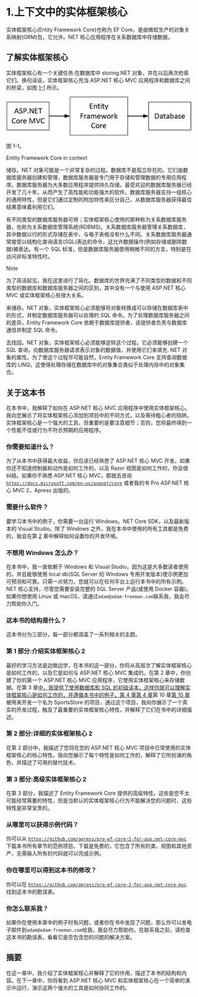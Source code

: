 # 1.上下文中的实体框架核心

实体框架核心(Entity Framework Core)也称为 EF Core，是由微软生产的对象关系映射(ORM)包，它允许。NET 核心应用程序在关系数据库中存储数据。

## 了解实体框架核心

实体框架核心有一个关键任务:在数据库中 storing.NET 对象，并在以后再次检索它们。换句话说，实体框架核心充当 ASP.NET 核心 MVC 应用程序和数据库之间的桥梁，如图 [1-1](#Fig1) 所示。

![A439692_1_En_1_Fig1_HTML.jpg](img/A439692_1_En_1_Fig1_HTML.jpg)

图 1-1。

Entity Framework Core in context

储存。NET 对象可能是一个非常复杂的过程。数据库不是孤立存在的。它们由数据库服务器创建和管理，数据库服务器是专门用于存储和管理数据的专用应用程序。数据库服务器为大多数应用程序提供持久存储，最受欢迎的数据库服务器已经开发了几十年，从而产生了高性能和功能强大的软件。数据库服务器支持一组核心的通用特性，但是它们通过定制的附加特性来区分自己，从数据库服务器获得最佳结果意味着利用它们。

有不同类型的数据库服务器可用；实体框架核心使用的那种称为关系数据库服务器，也称为关系数据库管理系统(RDBMS)。关系数据库服务器管理关系数据库，其中数据以行的形式存储在表中，与电子表格没有什么不同。关系数据库服务器通常接受以结构化查询语言(SQL)表达的命令，这允许数据操作(例如存储或删除数据)被表达。有一个 SQL 标准，但是数据库服务器使用稍微不同的方言，特别是在访问非标准特性时。

Note

为了简洁起见，我在这里进行了简化。数据库的世界充满了不同类型的数据和不同类型的数据库和数据库服务器之间的区别，其中没有一个与使用 ASP.NET 核心 MVC 或实体框架核心有很大关系。

来储存。NET 对象，实体框架核心必须能够将对象转换成可以存储在数据库表中的形式，并制定数据库服务器可以处理的 SQL 命令。为了处理数据库服务器之间的差异，Entity Framework Core 依赖于数据库提供者，该提供者负责与数据库通信并制定 SQL 命令。

去找回。NET 对象，实体框架核心必须能够逆转这个过程。它必须能够创建一个 SQL 查询，向数据库服务器请求表示对象的数据值，并使用它们来填充. NET 对象的属性。为了使这个过程尽可能自然，Entity Framework Core 支持查询数据库的 LINQ，这使得处理存储在数据库中的对象集合类似于处理内存中的对象集合。

## 关于这本书

在本书中，我解释了如何在 ASP.NET 核心 MVC 应用程序中使用实体框架核心。我向您展示了将实体框架核心添加到项目中的不同方式，以及等待粗心者的陷阱。实体框架核心是一个强大的工具，但重要的是要注意细节；否则，您将最终得到一个性能不佳或行为不符合预期的应用程序。

### 你需要知道什么？

为了从本书中获得最大收益，你应该已经熟悉了 ASP.NET 核心 MVC 开发。如果你还不知道控制器和动作是如何工作的，以及 Razor 视图是如何工作的，你会很纠结。如果你不熟悉 ASP.NET 核心 MVC，那就去咨询 [`https://docs.microsoft.com/en-us/aspnet/core`](https://docs.microsoft.com/en-us/aspnet/core) 或者我的书 Pro ASP.NET 核心 MVC 2，Apress 出版的。

### 需要什么软件？

要学习本书中的例子，你需要一台运行 Windows。NET Core SDK，以及最新版本的 Visual Studio。除了 Windows 之外，我在本书中使用的所有工具都是免费的，我会在第 [2](02.html) 章中解释如何设置你的开发环境。

### 不想用 Windows 怎么办？

在本书中，我一直依赖于 Windows 和 Visual Studio，因为这是大多数读者使用的，并且能够使用 local db(SQL Server 的 Windows 专用开发版本)使示例更加可预测和可靠。只需一点努力，您就可以在任何平台上运行本书中的所有示例。NET 核心支持，尽管您需要安装完整的 SQL Server 产品(或使用 Docker 容器)。如果你想使用 Linux 或 macOS，请通过`adam@adam-freeman.com`联系我，我会尽力帮助你入门。

### 这本书的结构是什么？

这本书分为三部分，每一部分都涵盖了一系列相关的主题。

### 第 1 部分:介绍实体框架核心 2

最好的学习方法是边做边学，在本书的这一部分，你将从高层次了解实体框架核心是如何工作的，以及它是如何与 ASP.NET 核心 MVC 集成的。在第 2 章中，你创建了你的第一个 ASP.NET 核心 MVC 应用程序，它使用实体框架核心来存储数据。在第 3 章[中，我提供了使用数据库和 SQL 的初级读本，这样你就可以理解实体框架核心是如何工作的，并遵循本书中的例子。第 4 章](03.html)[第 4 章](04.html)第 10 章[第 10 章](10.html)被用来开发一个名为 SportsStore 的项目，通过这个项目，我向你展示了一个真实的开发过程，触及了最重要的实体框架核心特性，并解释了它们在书中的详细描述。

### 第 2 部分:详细的实体框架核心 2

在第 2 部分中，我描述了您将在您的 ASP.NET 核心 MVC 项目中日常使用的实体框架核心的核心特性。我向您展示了每个特性是如何工作的，解释了它所扮演的角色，并描述了可用的替代技术。

### 第 3 部分:高级实体框架核心 2

在第 3 部分，我描述了 Entity Framework Core 提供的高级特性。这些是您不太可能经常需要的特性，但是当默认的实体框架核心行为不能解决您的问题时，这些特性是非常宝贵的。

### 从哪里可以获得示例代码？

你可以从 [`https://github.com/apress/pro-ef-core-2-for-asp.net-core-mvc`](https://github.com/apress/pro-ef-core-2-for-asp.net-core-mvc) 下载本书所有章节的范例项目。下载是免费的，它包含了所有的类、视图和其他资产，无需输入所有的代码就可以完成示例。

### 你在哪里可以得到这本书的修改？

你可以在 [`https://github.com/apress/pro-ef-core-2-for-asp.net-core-mvc`](https://github.com/apress/pro-ef-core-2-for-asp.net-core-mvc) 找到这本书的勘误表。

### 你怎么联系我？

如果你在使用本章中的例子时有问题，或者你在书中发现了问题，那么你可以发电子邮件到`adam@adam-freeman.com`给我，我会尽力帮助你。在联系我之前，请检查这本书的勘误表，看看它是否包含您的问题的解决方案。

## 摘要

在这一章中，我介绍了实体框架核心并解释了它的作用，描述了本书的结构和内容。在下一章中，你将看到 ASP.NET 核心 MVC 和实体框架核心在一个简单的演示中运行，演示这两个强大的工具是如何协同工作的。